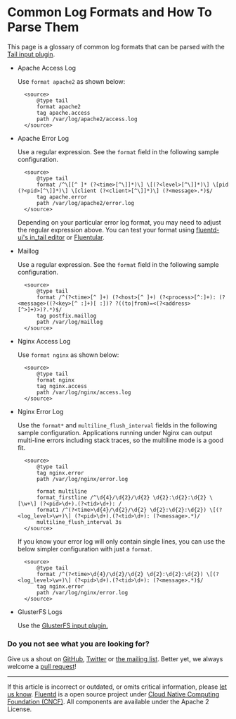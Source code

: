 # Common Log Formats and How To Parse Them

This page is a glossary of common log formats that can be parsed with
the [Tail input plugin](/articles/in_tail.md).

-   Apache Access Log

    Use `format apache2` as shown below:

    ``` {.CodeRay}
      <source>
          @type tail
          format apache2
          tag apache.access
          path /var/log/apache2/access.log
      </source>
    ```

-   Apache Error Log

    Use a regular expression. See the `format` field in the following
    sample configuration.

    ``` {.CodeRay}
      <source>
          @type tail
          format /^\[[^ ]* (?<time>[^\]]*)\] \[(?<level>[^\]]*)\] \[pid (?<pid>[^\]]*)\] \[client (?<client>[^\]]*)\] (?<message>.*)$/
          tag apache.error
          path /var/log/apache2/error.log
      </source>
    ```

    Depending on your particular error log format, you may need to
    adjust the regular expression above. You can test your format using
    [fluentd-ui's in\_tail editor](/articles/fluentd-ui.md/#intail-setting)
    or [Fluentular](http://fluentular.herokuapp.com).

-   Maillog

    Use a regular expression. See the `format` field in the following
    sample configuration.

    ``` {.CodeRay}
      <source>
          @type tail
          format /^(?<time>[^ ]+) (?<host>[^ ]+) (?<process>[^:]+): (?<message>((?<key>[^ :]+)[ :])? ?((to|from)=<(?<address>[^>]+)>)?.*)$/
          tag postfix.maillog
          path /var/log/maillog
      </source>
    ```

-   Nginx Access Log

    Use `format nginx` as shown below:

    ``` {.CodeRay}
      <source>
          @type tail
          format nginx
          tag nginx.access
          path /var/log/nginx/access.log
      </source>
    ```

-   Nginx Error Log

    Use the `format*` and `multiline_flush_interval` fields in the
    following sample configuration. Applications running under Nginx can
    output multi-line errors including stack traces, so the multiline
    mode is a good fit.

    ``` {.CodeRay}
      <source>
          @type tail
          tag nginx.error
          path /var/log/nginx/error.log

          format multiline
          format_firstline /^\d{4}/\d{2}/\d{2} \d{2}:\d{2}:\d{2} \[\w+\] (?<pid>\d+).(?<tid>\d+): /
          format1 /^(?<time>\d{4}/\d{2}/\d{2} \d{2}:\d{2}:\d{2}) \[(?<log_level>\w+)\] (?<pid>\d+).(?<tid>\d+): (?<message>.*)/
          multiline_flush_interval 3s
      </source>
    ```

    If you know your error log will only contain single lines, you can
    use the below simpler configuration with just a `format`.

    ``` {.CodeRay}
      <source>
          @type tail
          format /^(?<time>\d{4}/\d{2}/\d{2} \d{2}:\d{2}:\d{2}) \[(?<log_level>\w+)\] (?<pid>\d+).(?<tid>\d+): (?<message>.*)$/
          tag nginx.error
          path /var/log/nginx/error.log
      </source>
    ```

-   GlusterFS Logs

    Use the [GlusterFS input plugin.](/articles/collect-glusterfs-logs.md)

### Do you not see what you are looking for?

Give us a shout on
[GitHub](https://github.com/fluent/fluentd-docs/issues?state=open),
[Twitter](http://twitter.com/fluentd) or [the mailing
list](https://groups.google.com/forum/#!forum/fluentd). Better yet, we
always welcome a [pull
request](https://github.com/fluent/fluentd-docs/pulls)!


------------------------------------------------------------------------


If this article is incorrect or outdated, or omits critical information,
please [let us know](https://github.com/fluent/fluentd-docs/issues?state=open).
[Fluentd](http://www.fluentd.org/) is a open source project under [Cloud
Native Computing Foundation (CNCF)](https://cncf.io/). All components
are available under the Apache 2 License.
